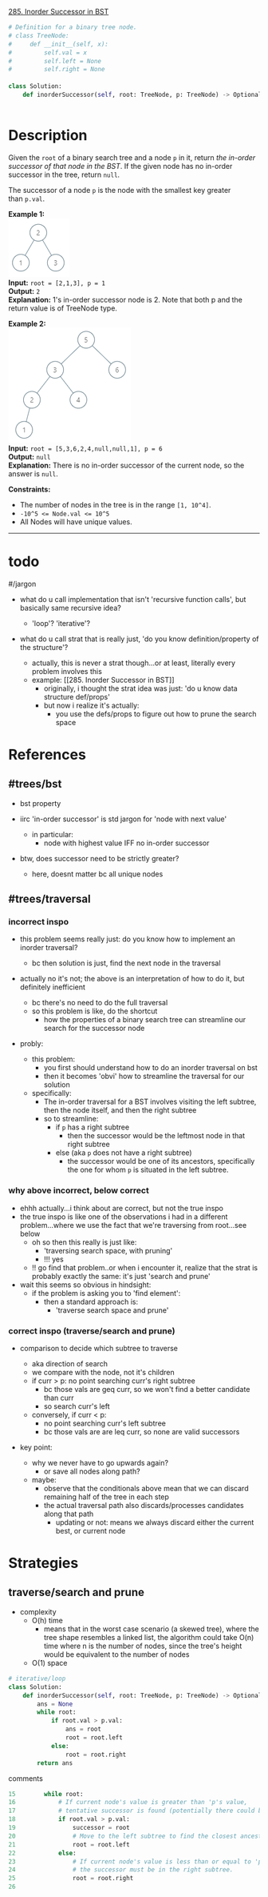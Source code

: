 [285. Inorder Successor in BST](https://leetcode.com/problems/inorder-successor-in-bst)

```python
# Definition for a binary tree node.
# class TreeNode:
#     def __init__(self, x):
#         self.val = x
#         self.left = None
#         self.right = None

class Solution:
    def inorderSuccessor(self, root: TreeNode, p: TreeNode) -> Optional[TreeNode]:
	    
```

# Description

Given the `root` of a binary search tree and a node `p` in it, return _the in-order successor of that node in the BST_. If the given node has no in-order successor in the tree, return `null`.

The successor of a node `p` is the node with the smallest key greater than `p.val`.

**Example 1:**  
![](!assets/attachments/Pasted%20image%2020240420014231.png)  
**Input:** `root = [2,1,3], p = 1`  
**Output:** `2`  
**Explanation:** 1's in-order successor node is 2. Note that both p and the return value is of TreeNode type.

**Example 2:**  
![](!assets/attachments/Pasted%20image%2020240420014242.png)  
**Input:** `root = [5,3,6,2,4,null,null,1], p = 6`  
**Output:** `null`  
**Explanation:** There is no in-order successor of the current node, so the answer is `null`.

**Constraints:**
- The number of nodes in the tree is in the range `[1, 10^4]`.
- `-10^5 <= Node.val <= 10^5`
- All Nodes will have unique values.

---

# todo

#/jargon 
- what do u call implementation that isn't 'recursive function calls', but basically same recursive idea?
	- 'loop'? 'iterative'?

- what do u call strat that is really just, 'do you know definition/property of the structure'?
	- actually, this is never a strat though...or at least, literally every problem involves this
	- example: [[285. Inorder Successor in BST]]
		- originally, i thought the strat idea was just: 'do u know data structure def/props'
		- but now i realize it's actually:
			- you use the defs/props to figure out how to prune the search space


# References

## #trees/bst 
- bst property
- iirc 'in-order successor' is std jargon for 'node with next value'
	- in particular:
		- node with highest value IFF no in-order successor


- btw, does successor need to be strictly greater?
	- here, doesnt matter bc all unique nodes

## #trees/traversal 


### incorrect inspo
- this problem seems really just: do you know how to implement an inorder traversal?
	- bc then solution is just, find the next node in the traversal

- actually no it's not; the above is an interpretation of how to do it, but definitely inefficient
	- bc there's no need to do the full traversal
	- so this problem is like, do the shortcut
		- how the properties of a binary search tree can streamline our search for the successor node


- probly:
	- this problem:
		- you first should understand how to do an inorder traversal on bst
		- then it becomes 'obvi' how to streamline the traversal for our solution
	- specifically:
		- The in-order traversal for a BST involves visiting the left subtree, then the node itself, and then the right subtree
		- so to streamline:
			- if `p` has a right subtree
				- then the successor would be the leftmost node in that right subtree
			- else (aka `p` does not have a right subtree)
				- the successor would be one of its ancestors, specifically the one for whom `p` is situated in the left subtree.

### why above incorrect, below correct
- ehhh actually...i think about are correct, but not the true inspo
- the true inspo is like one of the observations i had in a different problem...where we use the fact that we're traversing from root...see below
	- oh so then this really is just like:
		- 'traversing search space, with pruning'
		- !!! yes
	- !! go find that problem..or when i encounter it, realize that the strat is probably exactly the same: it's just 'search and prune'
- wait this seems so obvious in hindsight:
	- if the problem is asking you to 'find element':
		- then a standard approach is:
			- 'traverse search space and prune'



### correct inspo (traverse/search and prune)
- comparison to decide which subtree to traverse
	- aka direction of search
	- we compare with the node, not it's children
	- if curr > p: no point searching curr's right subtree
		- bc those vals are geq curr, so we won't find a better candidate than curr
		- so search curr's left
	- conversely, if curr < p:
		- no point searching curr's left subtree
		- bc those vals are are leq curr, so none are valid successors

- key point:
	- why we never have to go upwards again?
		- or save all nodes along path?
	- maybe:
		- observe that the conditionals above mean that we can discard remaining half of the tree in each step
		- the actual traversal path also discards/processes candidates along that path
			- updating or not: means we always discard either the current best, or current node


# Strategies


## traverse/search and prune

- complexity
	- O(h) time
		- means that in the worst case scenario (a skewed tree), where the tree shape resembles a linked list, the algorithm could take O(n) time where n is the number of nodes, since the tree's height would be equivalent to the number of nodes
	- O(1) space


```python
# iterative/loop
class Solution:
    def inorderSuccessor(self, root: TreeNode, p: TreeNode) -> Optional[TreeNode]:
        ans = None
        while root:
            if root.val > p.val:
                ans = root
                root = root.left
            else:
                root = root.right
        return ans
```

comments
```python
15        while root:
16            # If current node's value is greater than 'p's value,
17            # tentative successor is found (potentially there could be a closer one).
18            if root.val > p.val:
19                successor = root
20                # Move to the left subtree to find the closest ancestor
21                root = root.left
22            else:
23                # If current node's value is less than or equal to 'p's value,
24                # the successor must be in the right subtree.
25                root = root.right
26      
```